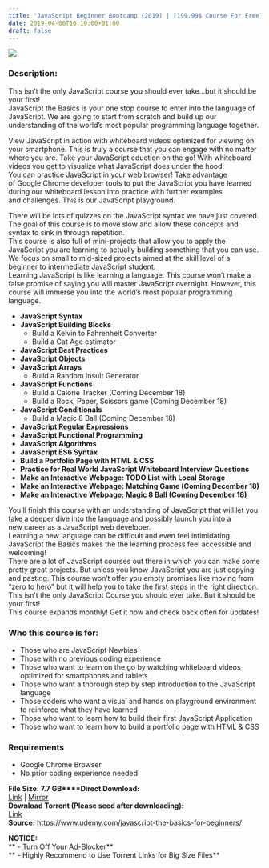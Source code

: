 ```yaml
---
title: 'JavaScript Beginner Bootcamp (2019) | [199.99$ Course For Free]'
date: 2019-04-06T16:10:00+01:00
draft: false
---
```


[![](https://4.bp.blogspot.com/-vY2eJPBukCI/XKjAoq8aVmI/AAAAAAAABUc/iE-VHD2ew2Ub-dNGV2aWOEigUSkH-6edwCLcBGAs/s640/JavaScript-Beginner-Bootcamp-2019.jpg)](https://4.bp.blogspot.com/-vY2eJPBukCI/XKjAoq8aVmI/AAAAAAAABUc/iE-VHD2ew2Ub-dNGV2aWOEigUSkH-6edwCLcBGAs/s1600/JavaScript-Beginner-Bootcamp-2019.jpg)

  

### Description:

This isn’t the only JavaScript course you should ever take…but it should be your first!  
JavaScript the Basics is your one stop course to enter into the language of JavaScript. We are going to start from scratch and build up our understanding of the world’s most popular programming language together.  

View JavaScript in action with whiteboard videos optimized for viewing on your smartphone. This is truly a course that you can engage with no matter where you are. Take your JavaScript eduction on the go! With whiteboard videos you get to visualize what JavaScript does under the hood.  
You can practice JavaScript in your web browser! Take advantage of Google Chrome developer tools to put the JavaScript you have learned during our whiteboard lesson into practice with further examples and challenges. This is our JavaScript playground.  

There will be lots of quizzes on the JavaScript syntax we have just covered. The goal of this course is to move slow and allow these concepts and syntax to sink in through repetition.  
This course is also full of mini-projects that allow you to apply the JavaScript you are learning to actually building something that you can use. We focus on small to mid-sized projects aimed at the skill level of a beginner to intermediate JavaScript student.  
Learning JavaScript is like learning a language. This course won’t make a false promise of saying you will master JavaScript overnight. However, this course will immerse you into the world’s most popular programming language.  

*   **JavaScript Syntax**
*   **JavaScript Building Blocks**
    *   Build a Kelvin to Fahrenheit Converter
    *   Build a Cat Age estimator
*   **JavaScript Best Practices**
*   **JavaScript Objects**
*   **JavaScript Arrays**
    *   Build a Random Insult Generator
*   **JavaScript Functions**
    *   Build a Calorie Tracker (Coming December 18)
    *   Build a Rock, Paper, Scissors game (Coming December 18)
*   **JavaScript Conditionals**
    *   Build a Magic 8 Ball (Coming December 18)
*   **JavaScript Regular Expressions**
*   **JavaScript Functional Programming**
*   **JavaScript Algorithms**
*   **JavaScript ES6 Syntax**
*   **Build a Portfolio Page with HTML & CSS**
*   **Practice for Real World JavaScript Whiteboard Interview Questions**
*   **Make an Interactive Webpage: TODO List with Local Storage**
*   **Make an Interactive Webpage: Matching Game (Coming December 18)**
*   **Make an Interactive Webpage: Magic 8 Ball (Coming December 18)**

You’ll finish this course with an understanding of JavaScript that will let you take a deeper dive into the language and possibly launch you into a new career as a JavaScript web developer.  
Learning a new language can be difficult and even feel intimidating. JavaScript the Basics makes the the learning process feel accessible and welcoming!  
There are a lot of JavaScript courses out there in which you can make some pretty great projects. But unless you know JavaScript you are just copying and pasting. This course won’t offer you empty promises like moving from “zero to hero” but it will help you to take the first steps in the right direction.  
This isn’t the only JavaScript Course you should ever take. But it should be your first!  
This course expands monthly! Get it now and check back often for updates!  

### Who this course is for:

*   Those who are JavaScript Newbies
*   Those with no previous coding experience
*   Those who want to learn on the go by watching whiteboard videos optimized for smartphones and tablets
*   Those who want a thorough step by step introduction to the JavaScript language
*   Those coders who want a visual and hands on playground environment to reinforce what they have learned
*   Those who want to learn how to build their first JavaScript Application
*   Those who want to learn how to build a portfolio page with HTML & CSS

### Requirements

*   Google Chrome Browser
*   No prior coding experience needed

**File Size: 7.7 GB****Direct Download:**  
[Link](https://arthikgyan.com/JavaScriptBeginnerlink1) | [Mirror](https://arthikgyan.com/JavaScriptBeginnerlink2)  
**Download Torrent (Please seed after downloading):**  
[Link](https://arthikgyan.com/JavaScriptBeginnertorrent)  
**Source:** https://www.udemy.com/javascript-the-basics-for-beginners/  

**NOTICE:**  
** - Turn Off Your Ad-Blocker**  
** - Highly Recommend to Use Torrent Links for Big Size Files**
